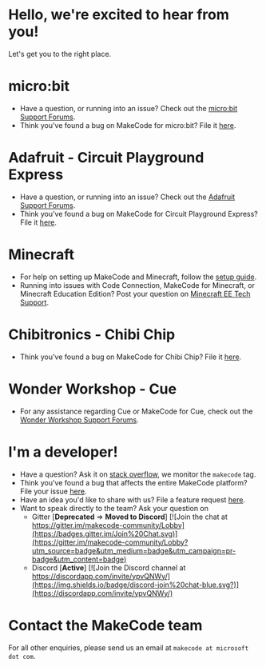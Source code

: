 # Hello, we're excited to hear from you!
Let's get you to the right place.

# micro:bit
- Have a question, or running into an issue? Check out the [micro:bit Support Forums](https://support.microbit.org/).
- Think you've found a bug on MakeCode for micro:bit? File it [here](https://github.com/Microsoft/pxt-microbit/issues/new?labels=bug).

# Adafruit - Circuit Playground Express
- Have a question, or running into an issue? Check out the [Adafruit Support Forums](https://www.adafruit.com/support).
- Think you've found a bug on MakeCode for Circuit Playground Express? File it [here](https://github.com/Microsoft/pxt-adafruit/issues/new?labels=bug).

# Minecraft
- For help on setting up MakeCode and Minecraft, follow the [setup guide](https://minecraft.makecode.com/setup).
- Running into issues with Code Connection, MakeCode for Minecraft, or Minecraft Education Edition? Post your question on [Minecraft EE Tech Support](https://education.minecraft.net/technical-support).

# Chibitronics - Chibi Chip
- Think you've found a bug on MakeCode for Chibi Chip? File it [here](https://github.com/Microsoft/pxt-chibitronics/issues/new?labels=bug).

# Wonder Workshop - Cue
- For any assistance regarding Cue or MakeCode for Cue, check out the [Wonder Workshop Support Forums](https://help.makewonder.com/).

# I'm a developer!
- Have a question? Ask it on [stack overflow](https://stackoverflow.com/), we monitor the ``makecode`` tag.
- Think you've found a bug that affects the entire MakeCode platform? File your issue [here](https://github.com/Microsoft/pxt/issues/new?labels=bug).
- Have an idea you'd like to share with us? File a feature request [here](https://github.com/Microsoft/pxt/issues/new?labels=enhancement).
- Want to speak directly to the team? Ask your question on
    - Gitter [**Deprecated** => **Moved to Discord**] [![Join the chat at https://gitter.im/makecode-community/Lobby](https://badges.gitter.im/Join%20Chat.svg)](https://gitter.im/makecode-community/Lobby?utm_source=badge&utm_medium=badge&utm_campaign=pr-badge&utm_content=badge)
    - Discord [**Active**] [![Join the Discord channel at https://discordapp.com/invite/ypvQNWy/](https://img.shields.io/badge/discord-join%20chat-blue.svg?)](https://discordapp.com/invite/ypvQNWy/)

# Contact the MakeCode team
For all other enquiries, please send us an email at ``makecode at microsoft dot com``.
